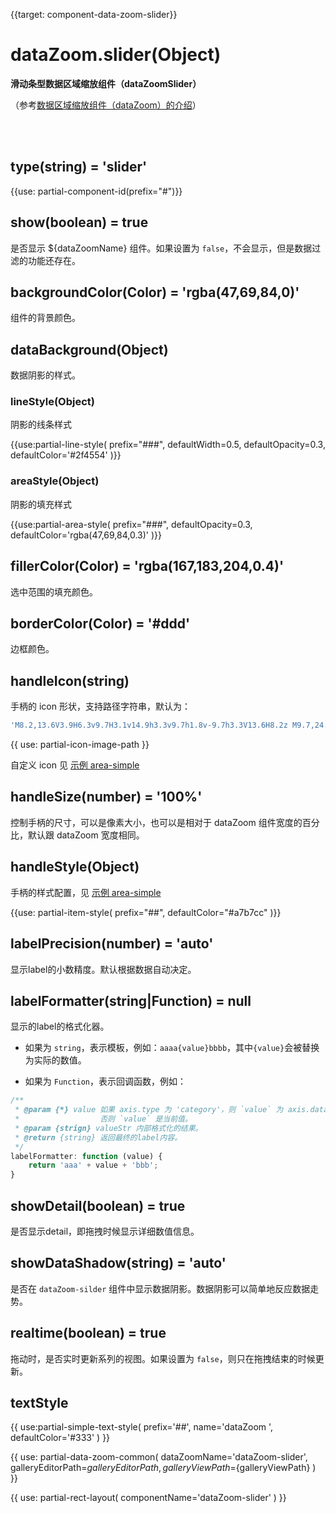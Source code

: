 {{target: component-data-zoom-slider}}

# dataZoom.slider(Object)

**滑动条型数据区域缩放组件（dataZoomSlider）**

（参考[数据区域缩放组件（dataZoom）的介绍](~dataZoom)）


<br>
<br>


## type(string) = 'slider'

{{use: partial-component-id(prefix="#")}}

## show(boolean) = true

是否显示 ${dataZoomName} 组件。如果设置为 `false`，不会显示，但是数据过滤的功能还存在。


## backgroundColor(Color) = 'rgba(47,69,84,0)'

组件的背景颜色。


## dataBackground(Object)

数据阴影的样式。

### lineStyle(Object)

阴影的线条样式

{{use:partial-line-style(
    prefix="###",
    defaultWidth=0.5,
    defaultOpacity=0.3,
    defaultColor='#2f4554'
)}}

### areaStyle(Object)

阴影的填充样式

{{use:partial-area-style(
    prefix="###",
    defaultOpacity=0.3,
    defaultColor='rgba(47,69,84,0.3)'
)}}


## fillerColor(Color) = 'rgba(167,183,204,0.4)'

选中范围的填充颜色。

## borderColor(Color) = '#ddd'

边框颜色。


## handleIcon(string)

手柄的 icon 形状，支持路径字符串，默认为：
```js
'M8.2,13.6V3.9H6.3v9.7H3.1v14.9h3.3v9.7h1.8v-9.7h3.3V13.6H8.2z M9.7,24.4H4.8v-1.4h4.9V24.4z M9.7,19.1H4.8v-1.4h4.9V19.1z'
```

{{ use: partial-icon-image-path }}

自定义 icon 见 [示例 area-simple](${galleryEditorPath}area-simple)

## handleSize(number) = '100%'

控制手柄的尺寸，可以是像素大小，也可以是相对于 dataZoom 组件宽度的百分比，默认跟 dataZoom 宽度相同。

## handleStyle(Object)

手柄的样式配置，见 [示例 area-simple](${galleryEditorPath}area-simple)

{{use: partial-item-style(
    prefix="##",
    defaultColor="#a7b7cc"
)}}


## labelPrecision(number) = 'auto'

显示label的小数精度。默认根据数据自动决定。


## labelFormatter(string|Function) = null

显示的label的格式化器。

+ 如果为 `string`，表示模板，例如：`aaaa{value}bbbb`，其中`{value}`会被替换为实际的数值。

+ 如果为 `Function`，表示回调函数，例如：

```javascript
/**
 * @param {*} value 如果 axis.type 为 'category'，则 `value` 为 axis.data 的 index。
 *                  否则 `value` 是当前值。
 * @param {strign} valueStr 内部格式化的结果。
 * @return {string} 返回最终的label内容。
 */
labelFormatter: function (value) {
    return 'aaa' + value + 'bbb';
}
```


## showDetail(boolean) = true

是否显示detail，即拖拽时候显示详细数值信息。


## showDataShadow(string) = 'auto'

是否在 `dataZoom-silder` 组件中显示数据阴影。数据阴影可以简单地反应数据走势。


## realtime(boolean) = true

拖动时，是否实时更新系列的视图。如果设置为 `false`，则只在拖拽结束的时候更新。


## textStyle

{{ use:partial-simple-text-style(
    prefix='##',
    name='dataZoom ',
    defaultColor='#333'
) }}





{{ use: partial-data-zoom-common(
    dataZoomName='dataZoom-slider',
    galleryEditorPath=${galleryEditorPath},
    galleryViewPath=${galleryViewPath}
) }}

{{ use: partial-rect-layout(
    componentName='dataZoom-slider'
) }}

